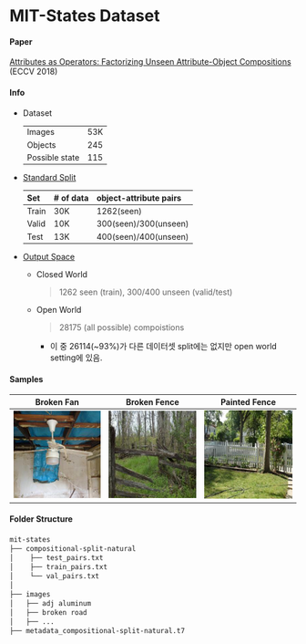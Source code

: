 # MIT-States Dataset

#### Paper
[Attributes as Operators: Factorizing Unseen Attribute-Object Compositions](https://arxiv.org/abs/1803.09851) (ECCV 2018)

#### Info


- Dataset

    |              |   |
    |:---          |---|
    |Images        |53K|
    |Objects       |245|
    |Possible state|115|

- [Standard Split](https://arxiv.org/pdf/1905.05908.pdf)

    |Set   |# of data|object-attribute pairs|
    |:---  |---      |---                   |
    |Train |30K      |1262(seen)            |
    |Valid |10K      |300(seen)/300(unseen) |
    |Test  |13K      |400(seen)/400(unseen) |

- [Output Space](https://arxiv.org/pdf/2101.12609.pdf)
    - Closed World
        > 1262 seen (train), 300/400 unseen (valid/test)
    - Open World 
        > 28175 (all possible) compoistions 
        - 이 중 26114(~93%)가 다른 데이터셋 split에는 없지만 open world setting에 있음.

    
#### Samples


|Broken Fan|Broken Fence|Painted Fence|
|---|---|---|
|<img src = "./src/5355792629_c2067a9cab_z.jpg">|<img src = "./src/50054301.jpg">|<img src = "src/4ae77db785571686330511eaea351094.jpg">|


#### Folder Structure
 
```
mit-states
├── compositional-split-natural
│    ├── test_pairs.txt
│    ├── train_pairs.txt
│    └── val_pairs.txt
│      
├── images
│   ├── adj aluminum
│   ├── broken road
│   ├── ...
├── metadata_compositional-split-natural.t7
```